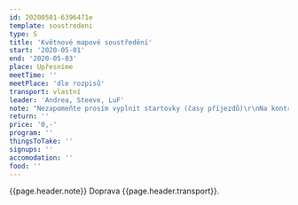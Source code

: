 ```yaml
---
id: 20200501-6396471e
template: soustredeni
type: S
title: 'Květnové mapové soustředění'
start: '2020-05-01'
end: '2020-05-03'
place: Upřesníme
meetTime: ''
meetPlace: 'dle rozpisů'
transport: vlastní
leader: 'Andrea, Steeve, LuF'
note: "Nezapomeňte prosím vyplnit startovky (časy příjezdů)\r\nNa kontrolách budou fábory, pro mladší by měly obsahovat i kód kotroly"
return: ''
price: '0,-'
program: ''
thingsToTake: ''
signups: ''
accomodation: ''
food: ''
---
```

{{page.header.note}}
 Doprava {{page.header.transport}}.
